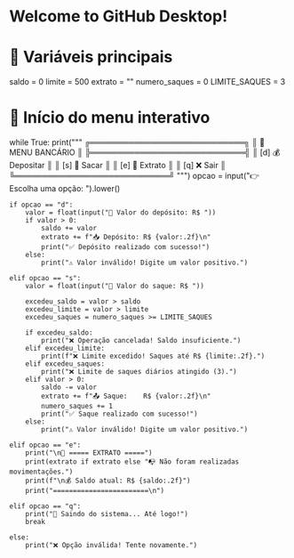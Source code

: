 # Welcome to GitHub Desktop!




# 🎯 Variáveis principais
saldo = 0
limite = 500
extrato = ""
numero_saques = 0
LIMITE_SAQUES = 3

# 🚀 Início do menu interativo
while True:
    print("""
╔════════════════════════════╗
║      🏦 MENU BANCÁRIO      ║
╠════════════════════════════╣
║ [d] 💰 Depositar           ║
║ [s] 💸 Sacar               ║
║ [e] 📄 Extrato             ║
║ [q] ❌ Sair                ║
╚════════════════════════════╝
    """)
    opcao = input("👉 Escolha uma opção: ").lower()

    if opcao == "d":
        valor = float(input("🔢 Valor do depósito: R$ "))
        if valor > 0:
            saldo += valor
            extrato += f"📥 Depósito: R$ {valor:.2f}\n"
            print("✅ Depósito realizado com sucesso!")
        else:
            print("⚠️ Valor inválido! Digite um valor positivo.")

    elif opcao == "s":
        valor = float(input("🔢 Valor do saque: R$ "))

        excedeu_saldo = valor > saldo
        excedeu_limite = valor > limite
        excedeu_saques = numero_saques >= LIMITE_SAQUES

        if excedeu_saldo:
            print("❌ Operação cancelada! Saldo insuficiente.")
        elif excedeu_limite:
            print(f"❌ Limite excedido! Saques até R$ {limite:.2f}.")
        elif excedeu_saques:
            print("❌ Limite de saques diários atingido (3).")
        elif valor > 0:
            saldo -= valor
            extrato += f"📤 Saque:    R$ {valor:.2f}\n"
            numero_saques += 1
            print("✅ Saque realizado com sucesso!")
        else:
            print("⚠️ Valor inválido! Digite um valor positivo.")

    elif opcao == "e":
        print("\n📄 ===== EXTRATO =====")
        print(extrato if extrato else "📭 Não foram realizadas movimentações.")
        print(f"\n💰 Saldo atual: R$ {saldo:.2f}")
        print("========================\n")

    elif opcao == "q":
        print("👋 Saindo do sistema... Até logo!")
        break

    else:
        print("❌ Opção inválida! Tente novamente.")
